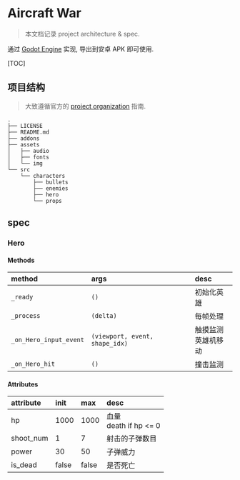 # Aircraft War

> 本文档记录 project architecture & spec.

通过 [Godot Engine](https://godotengine.org/) 实现, 导出到安卓 APK 即可使用.

[TOC]

## 项目结构

> 大致遵循官方的 [project organization](https://docs.godotengine.org/zh_CN/stable/tutorials/best_practices/project_organization.html) 指南.

```tree
.
├── LICENSE
├── README.md
├── addons
├── assets
│   ├── audio
│   ├── fonts
│   └── img
└── src
    └── characters
        ├── bullets
        ├── enemies
        ├── hero
        └── props
```

## spec

### Hero

#### Methods

| method                 | args                           | desc                    |
| :--------------------- | :----------------------------- | :---------------------- |
| `_ready`               | `()`                           | 初始化英雄              |
| `_process`             | `(delta)`                      | 每帧处理                |
| `_on_Hero_input_event` | `(viewport, event, shape_idx)` | 触摸监测<br/>英雄机移动 |
| `_on_Hero_hit`         | `()`                           | 撞击监测                |

#### Attributes

| attribute | init  | max   | desc                      |
| :-------- | :---- | :---- | :------------------------ |
| hp        | 1000  | 1000  | 血量<br/>death if hp <= 0 |
| shoot_num | 1     | 7     | 射击的子弹数目            |
| power     | 30    | 50    | 子弹威力                  |
| is_dead   | false | false | 是否死亡                  |

### 
